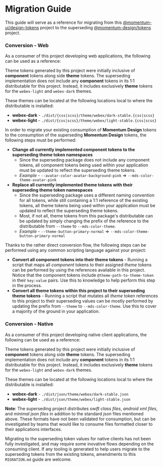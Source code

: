 # Migration Guide

This guide will serve as a reference for migrating from this [@momentum-ui/design-tokens](https://www.npmjs.com/package/@momentum-ui/design-tokens) project to the superseding [@momentum-design/tokens](https://github.com/momentum-design/momentum-design/tree/main/packages/%40momentum-design/tokens) project.

### Conversion - Web

As a consumer of this project developing web applications, the following can be used as a reference:

Theme tokens generated by this project were initially inclusive of **component** tokens along side **theme** tokens. The superseding implementation does not include any **component** tokens in its 1:1 distributable for this project. Instead, it includes exclusively **theme** tokens for the `webex-light` and `webex-dark` themes.

These themes can be located at the following locations local to where the distributable is installed:

- **webex-dark** - `./dist/{css|scss}/theme/webex/dark-stable.{css|scss}`
- **webex-light** - `./dist/{css|scss}/theme/webex/light-stable.{css|scss}`

In order to migrate your existing consumption of **Momentum Design** tokens to the consumption of the superseding **Momentum Design** tokens, the following steps must be performed:

- **Change all currently implemented component tokens to the superseding theme token namespaces**
  - Since the superseding package does not include any component tokens, all component tokens being used within your application must be updated to reflect the superseding theme tokens.
  - _Example_ - `--avatar-color-avatar-background-pink` => `--mds-color-theme-avatar-pink`
- **Replace all currently implemented theme tokens with their superseding theme token namespaces**
  - Since the superseding package uses a different naming convention for all tokens, while still containing a 1:1 reference of the existing tokens, all theme tokens being used within your application must be updated to reflect the superseding theme tokens.
  - Most, if not all, theme tokens from this package's distributable can be updated by simply changing the prefix of the reference to the distributable from `--theme` to `--mds-color-theme`.
  - _Example_ - `--theme-button-primary-normal` => `--mds-color-theme-button-primary-normal`

Thanks to the rather direct conversion flow, the following steps can be performed using any common scripting language against your project:

- **Convert all component tokens into their theme tokens** - Running a script that maps all _component_ tokens to their assigned _theme_ tokens can be performed by using the references available in this project. Notice that the component tokens include `@theme-path-to-theme-token` in their `key:value` pairs. Use this to knowledge to help perform this step in the process.
- **Convert all theme tokens within this project to their superseding theme tokens** - Running a script that mutates all _theme_ token references to this project to their superseding values can be mostly performed by updating the prefix from `--theme` to `--mds-color-theme`. Use this to cover a majority of the ground in your application.

### Conversion - Native

As a consumer of this project developing native client applications, the following can be used as a reference:

Theme tokens generated by this project were initially inclusive of **component** tokens along side **theme** tokens. The superseding implementation does not include any **component** tokens in its 1:1 distributable for this project. Instead, it includes exclusively **theme** tokens for the `webex-light` and `webex-dark` themes.

These themes can be located at the following locations local to where the distributable is installed:

- **webex-dark** - `./dist/json/theme/webex/dark-stable.json`
- **webex-light** - `./dist/json/theme/webex/light-stable.json`

**Note**: The superseding project distributes _swift class files_, _android xml files_, and _minimal json files_ in addition to the standard _json_ files mentioned above. These formats have not been validated for consumption, but can be investigated by teams that would like to consume files formatted closer to their applications interfaces.

Migrating to the superseding token values for native clients has not been fully investigated, and may require some inovative flows depending on the consuming client. If any tooling is generated to help users migrate to the superseding tokens from the existing tokens, amendments to this `MIGRATION.md` guide are welcome.
